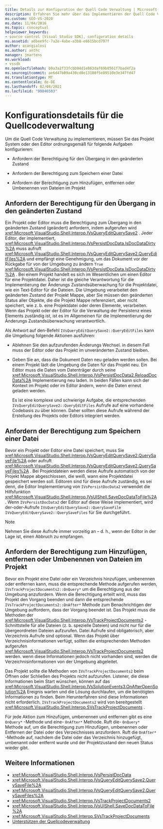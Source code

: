 ```yaml
---
title: Details zur Konfiguration der Quell Code Verwaltung | Microsoft-Dokumentation
description: Erfahren Sie mehr über das Implementieren der Quell Code Verwaltung für einen Projekttyp in Visual Studio. dazu gehört das Konfigurieren des Projekt Systems oder Editors, um Berechtigungen anzufordern.
ms.custom: SEO-VS-2020
ms.date: 11/04/2016
ms.topic: conceptual
helpviewer_keywords:
- source control [Visual Studio SDK], configuration details
ms.assetid: adbee9fc-7a2e-4abe-a3b8-e6615bcd797f
author: acangialosi
ms.author: anthc
manager: jmartens
ms.workload:
- vssdk
ms.openlocfilehash: b9a3a2f33fcbb94d1e863daf69b8561f7bad4f2a
ms.sourcegitcommit: ae6d47b09a439cd0e13180f5e89510e3e347fd47
ms.translationtype: MT
ms.contentlocale: de-DE
ms.lasthandoff: 02/08/2021
ms.locfileid: "99846503"
---
```

# <a name="source-control-configuration-details"></a>Konfigurationsdetails für die Quellcodeverwaltung
Um die Quell Code Verwaltung zu implementieren, müssen Sie das Projekt System oder den Editor ordnungsgemäß für folgende Aufgaben konfigurieren:

- Anfordern der Berechtigung für den Übergang in den geänderten Zustand

- Anfordern der Berechtigung zum Speichern einer Datei

- Anfordern der Berechtigung zum Hinzufügen, entfernen oder Umbenennen von Dateien im Projekt

## <a name="request-permission-to-transition-to-changed-state"></a>Anfordern der Berechtigung für den Übergang in den geänderten Zustand
 Ein Projekt oder Editor muss die Berechtigung zum Übergang in den geänderten Zustand (geändert) anfordern, indem aufgerufen wird <xref:Microsoft.VisualStudio.Shell.Interop.IVsQueryEditQuerySave2> . Jeder Editor, der implementiert, <xref:Microsoft.VisualStudio.Shell.Interop.IVsPersistDocData.IsDocDataDirty%2A> muss aufruft <xref:Microsoft.VisualStudio.Shell.Interop.IVsQueryEditQuerySave2.QueryEditFiles%2A> und empfängt eine Genehmigung, um das Dokument vor der Rückgabe für von der Umgebung zu ändern `True` <xref:Microsoft.VisualStudio.Shell.Interop.IVsPersistDocData.IsDocDataDirty%2A> . Bei einem Projekt handelt es sich im Wesentlichen um einen Editor für eine Projektdatei. Daher ist die gleiche Verantwortung für die Implementierung der Änderungs Zustandsüberwachung für die Projektdatei, wie ein Text-Editor für die Dateien. Die Umgebung verarbeitet den geänderten Zustand der Projekt Mappe, aber Sie müssen den geänderten Status aller Objekte, die die Projekt Mappe referenziert, aber nicht speichert, wie z. b. eine Projektdatei oder deren Elemente, verarbeiten. Wenn das Projekt oder der Editor für die Verwaltung der Persistenz eines Elements zuständig ist, ist es im Allgemeinen für die Implementierung der Änderungs Zustandsüberwachung verantwortlich.

 Als Antwort auf den-Befehl `IVsQueryEditQuerySave2::QueryEditFiles` kann die Umgebung folgende Aktionen ausführen:

- Ablehnen Sie den aufzurufenden Änderungs Wechsel. in diesem Fall muss der Editor oder das Projekt im unveränderten Zustand bleiben.

- Geben Sie an, dass die Dokument Daten neu geladen werden sollen. Bei einem Projekt lädt die Umgebung die Daten für das Projekt neu. Ein Editor muss die Daten vom Datenträger durch seine <xref:Microsoft.VisualStudio.Shell.Interop.IVsPersistDocData2.ReloadDocData%2A> Implementierung neu laden. In beiden Fällen kann sich der Kontext im Projekt oder im Editor ändern, wenn die Daten erneut geladen werden.

  Es ist eine komplexe und schwierige Aufgabe, die entsprechenden `IVsQueryEditQuerySave2::QueryEditFiles` Aufrufe auf eine vorhandene Codebasis zu über können. Daher sollten diese Aufrufe während der Erstellung des Projekts oder Editors integriert werden.

## <a name="request-permission-to-save-a-file"></a>Anfordern der Berechtigung zum Speichern einer Datei
 Bevor ein Projekt oder Editor eine Datei speichert, muss Sie <xref:Microsoft.VisualStudio.Shell.Interop.IVsQueryEditQuerySave2.QuerySaveFile%2A> oder aufruft <xref:Microsoft.VisualStudio.Shell.Interop.IVsQueryEditQuerySave2.QuerySaveFiles%2A> . Bei Projektdateien werden diese Aufrufe automatisch von der Projekt Mappe abgeschlossen, die weiß, wann eine Projektdatei gespeichert werden soll. Editoren sind für diese Aufrufe zuständig, es sei denn, die Editor Implementierung von `IVsPersistDocData2` verwendet die Hilfsfunktion <xref:Microsoft.VisualStudio.Shell.Interop.IVsUIShell.SaveDocDataToFile%2A> . Wenn `IVsPersistDocData2` der Editor auf diese Weise implementiert, wird der-oder-Aufrufe `IVsQueryEditQuerySave2::QuerySaveFile` `IVsQueryEditQuerySave2::QuerySaveFiles` für Sie durchgeführt.

> [!NOTE]
> Nehmen Sie diese Aufrufe immer vorzeitig an – d. h., wenn der Editor in der Lage ist, einen Abbruch zu empfangen.

## <a name="request-permission-to-add-remove-or-rename-files-in-the-project"></a>Anfordern der Berechtigung zum Hinzufügen, entfernen oder Umbenennen von Dateien im Projekt
 Bevor ein Projekt eine Datei oder ein Verzeichnis hinzufügen, umbenennen oder entfernen kann, muss die entsprechende Methode aufgerufen werden, `IVsTrackProjectDocuments2::OnQuery*` um die Berechtigung aus der Umgebung anzufordern. Wenn die Berechtigung erteilt wird, muss das Projekt den Vorgang beenden und dann die entsprechende `IVsTrackProjectDocuments2::OnAfter*` Methode zum Benachrichtigen der Umgebung auffordern, dass der Vorgang beendet ist. Das Projekt muss die Methoden der <xref:Microsoft.VisualStudio.Shell.Interop.IVsTrackProjectDocuments2> -Schnittstelle für alle Dateien (z. b. spezielle Dateien) und nicht nur für die übergeordneten Dateien aufzurufen. Datei Aufrufe sind obligatorisch, aber Verzeichnis Aufrufe sind optional. Wenn das Projekt über Verzeichnisinformationen verfügt, sollten die entsprechenden Methoden aufgerufen <xref:Microsoft.VisualStudio.Shell.Interop.IVsTrackProjectDocuments2> werden. wenn diese Informationen jedoch nicht vorhanden sind, werden die Verzeichnisinformationen von der Umgebung abgeleitet.

 Das Projekt sollte die Methoden von `IVsTrackProjectDocuments2` beim Öffnen oder Schließen des Projekts nicht aufzurufen. Listener, die diese Informationen beim Start wünschen, können auf das <xref:Microsoft.VisualStudio.Shell.Interop.IVsSolutionEvents3.OnAfterOpenSolution%2A> Ereignis warten und die Lösung durchlaufen, um die benötigten Informationen zu finden. Beim Herunterfahren sind diese Informationen nicht erforderlich. `IVsTrackProjectDocuments2` wird von bereitgestellt <xref:Microsoft.VisualStudio.Shell.Interop.SVsTrackProjectDocuments> .

 Für jede Aktion zum Hinzufügen, umbenennen und entfernen gibt es eine `OnQuery*` -Methode und eine- `OnAfter*` Methode. Ruft die- `OnQuery*` Methode auf, um die Berechtigung zum Hinzufügen, umbenennen oder Entfernen der Datei oder des Verzeichnisses anzufordern. Ruft die `OnAfter*` -Methode auf, nachdem die Datei oder das Verzeichnis hinzugefügt, umbenannt oder entfernt wurde und der Projektzustand den neuen Status wieder gibt.

## <a name="see-also"></a>Weitere Informationen

- <xref:Microsoft.VisualStudio.Shell.Interop.IVsPersistDocData>
- <xref:Microsoft.VisualStudio.Shell.Interop.IVsQueryEditQuerySave2.QuerySaveFile%2A>
- <xref:Microsoft.VisualStudio.Shell.Interop.IVsQueryEditQuerySave2.QuerySaveFiles%2A>
- <xref:Microsoft.VisualStudio.Shell.Interop.IVsTrackProjectDocuments2>
- <xref:Microsoft.VisualStudio.Shell.Interop.IVsUIShell.SaveDocDataToFile%2A>
- <xref:Microsoft.VisualStudio.Shell.Interop.SVsTrackProjectDocuments>
- [Unterstützen der Quellcodeverwaltung](../../extensibility/internals/supporting-source-control.md)
